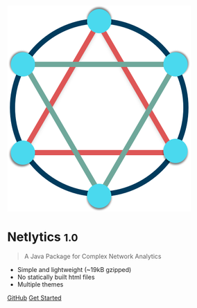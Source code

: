 ![logo](_media/logo.png)

# Netlytics <small>1.0</small>

> A Java Package for Complex Network Analytics

* Simple and lightweight (~19kB gzipped)
* No statically built html files
* Multiple themes

[GitHub](https://github.com/docsifyjs/docsify/)
[Get Started](#Netlytics)
